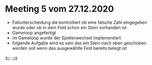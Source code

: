 # Meeting 5 vom 27.12.2020

- Fallunterscheidung die kontrolliert ob eine falsche Zahl eingegeben wurde oder ob in dem Feld schon ein Stein vorhanden ist
- Gameloop angefertigt
- im Gameloop wurde der Spielerwechsel implementiert
- folgende Aufgabe wird es sein das ein Stein nach oben geschoben werden soll wenn das ausgewählte Feld bereits belegt ist

[<--](Meeting4.md) [-->](Meeting6.md)
